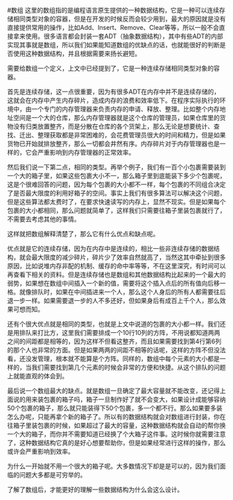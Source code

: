 #数组
这里的数组指的是编程语言原生提供的一种数据结构，它是一种可以连续存储相同类型对象的容器，但是在开发的时候反而会较少用到，最大的原因就是没有直接提供常用的操作，比如Add、Insert、Remove、Clear等等，所以一般不会直接拿来使用。很多语言都会封装一套ADT（抽象数据结构），其中有些ADT的内部实现其事就是数组，所以我们如果能知道数组的优缺点的话，也就能很好的判断是否使用这种数据结构，并且根据需要来扬长避短。

需要给数组一个定义，上文中已经提到了，它是一种连续存储相同类型对象的容器。

首先是连续存储，这一点很重要，因为有很多ADT在内存中并不是连续存储的，这就会在内存中产生内存碎片，造成内存的浪费和效率低下。在程序实际执行的环境中，由一个专门的内存管理器来负责内存的申请、释放、整理。比如整个内存地址空间是一个大的仓库，那么内存管理器就是这个仓库的管理员，如果仓库里的货物没有归类放置整齐，而是分散在仓库的各个货架上，那么无论是想要统计、查找、迁出、整理获取都是非常困难的，会花费管理员很大的时间和精力，但是如果货物已开始就排放整齐，那么一切都会井然有序。内存碎片对于内存管理器也是一样的，它会严重影响到内存管理器的正常效率。

然后我们说一下第二点，相同的类型。再举个例子，我们有一百个小包裹需要装到一个大的箱子里，如果这些包裹大小不一，那么箱子里到底能装下多少个包裹呢，这是个很难回答的问题，因为每个包裹的大小都不一样，每个包裹的不同组合决定了是否最大限度的利用好箱子的空间。事实上我们有很多算法可以解决这个问题，但是这些算法都太费时了，在要求快速读写的内存上，显然不现实。但是如果每个包裹的大小都相同，那么问题就简单了，这样我们只需要往箱子里装包裹就行了，不需要去考虑其他的事情。

这样就把数组解释清楚了，那么它有什么优点和缺点呢。

优点就是它的连续存储，因为在内存中是连续的，相比一些非连续存储的数据结构，就会最大限度的减少碎片，碎片少了效率自然就高了，当然这其中牵扯到很多原因，比如说堆内存非配的机制、缓存的命中率等等，不在这里深究，有时间可以再查看下相关的资料。但是连续存储也是数组和其他数据结构比起来的一个最大的弱势，如果想在数组中间插入一个新的值，需要将这个插入点后的所有值向后移一格。就像排队时，如果在中间插进来一个人，那么这个人身后的所有人都需要往后退一步一样。如果需要退一步的人不多还好，但如果身后有成百上千个人，那么效果可想而知。

还有个很大优点就是相同的类型，也就是上文中说道的包裹的大小都一样。我们还是用排队来打比方，这里我们需要排成一个10行10列的方阵，不用说都知道两两之间的间距都是相等的，因为这样不但看这整齐，而且如果需要找到第4行第6列的那个人也非常的方面。但是如果两两的间距不相等的话呢，这样的方阵不但没法看，还没发管理，根本就不能算是个方阵。同样的，数组中每个元素的大小都是一样的，当我们需要找到第几个元素的时候会非常的方便和快捷。从这个排队的问题上就能直观的体会到。

最后说一个数组最大的缺点。就是数组一旦确定了最大容量就不能改变，还记得上面说的用来装包裹的箱子吗，箱子一旦制作好了就不会变大，如果设计成能够容纳50个包裹的箱子，那么就只能装得下50个包裹，多一个都不行。那么如果要多装怎么办呢，只能再拿个新的箱子了。所以有的数据结构就会对数组进行封装，你在往箱子里装包裹的时候，如果超过了最大的容量，这种数据结构就会自动的帮你换一个大的箱子，而你并不需要知道已经换了个大箱子这件事。这时候你就需要注意了，这种数据结构它真的是好心想要帮助你，但是如果经常进行这样的操作，那么或许会严重影响到效率。

为什么一开始就不用一个很大的箱子呢。大多数情况下却是是可以的，因为我们面临的问题大多都是可穷举的。

了解了数组后，才能更好的理解一些数据结构为什么会这么设计。